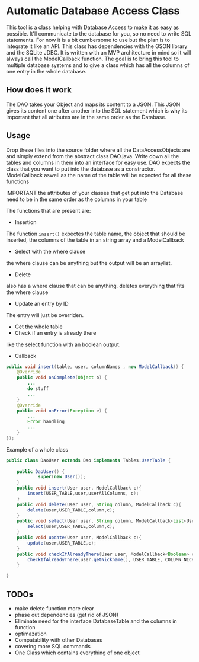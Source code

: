 
# Automatic Database Access Class

This tool is a class helping with Database Access to make it as easy as possible. It'll communicate to the database for you, so no need to write SQL statements. For now it is a bit cumbersome to use but the plan is to integrate it like an API.
This class has dependencies with the GSON library and the SQLite JDBC. It is written with an MVP architecture in mind so it will always call the ModelCallback function.
The goal is to bring this tool to multiple database systems and to give a class which has all the columns of one entry in the whole database. 

## How does it work

The DAO takes your Object and maps its content to a JSON. This JSON gives its content one after another into the SQL statement which is why its important that all atributes are in the same order as the Database.
 
## Usage

Drop these files into the source folder where all the DataAccessObjects are and simply extend from the abstract class DAO.java. Write down all the tables and columns in them into an interface for easy use.
DAO expects the class that you want to put into the database as a constructor. ModelCallback aswell as the name of the table will be expected for all these functions

IMPORTANT the attributes of your classes that get put into the Database need to be in the same order as the columns in your table

The functions that are present are: 
- Insertion

The function `insert()` expectes the table name, the object that should be inserted, the columns of the table in an string array and a ModelCallback

- Select with the where clause

the where clause can be anything but the output will be an arraylist.
 
- Delete 

also has a where clause that can be anything. deletes everything that fits the where clause

- Update an entry by ID

The entry will just be overriden.

- Get the whole table
- Check if an entry is already there

like the select function with an boolean output.

- Callback 

```java
public void insert(table, user, columnNames , new ModelCallback() {
    @Override
    public void onComplete(Object o) {
        ...
        do stuff
        ...
    }
    @Override
    public void onError(Exception e) {
        ...
        Error handling
        ...
    }
});
```
Example of a whole class
```java
public class DaoUser extends Dao implements Tables.UserTable {
  
    public DaoUser() {
            super(new User());
    }
    public void insert(User user, ModelCallback c){
        insert(USER_TABLE,user,userAllColumns, c);
    }
    public void delete(User user, String column, ModelCallback c){
        delete(user,USER_TABLE,column,c);
    }
    public void select(User user, String column, ModelCallback<List<User>> c){
        select(user,USER_TABLE,column,c);
    }
    public void update(User user, ModelCallback c){
        update(user,USER_TABLE,c);
    }
    public void checkIfAlreadyThere(User user, ModelCallback<Boolean> c){
        checkIfAlreadyThere(user.getNickname(), USER_TABLE, COLUMN_NICKNAME, c);
    }

}
```
## TODOs 

- make delete function more clear
- phase out dependencies (get rid of JSON)
- Eliminate need for the interface DatabaseTable and the columns in function
- optimazation
- Compatability with other Databases
- covering more SQL commands
- One Class which contains everything of one object
